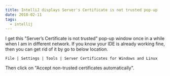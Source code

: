 ```yaml
---
title: IntelliJ displays Server's Certificate is not trusted pop-up
date: 2018-02-11
tags:
  - intellij
---
```


I get this "Server’s Certificate is not trusted" pop-up window once in a
while when I am in different network. If you know your IDE is already
working fine, then you can get rid of it by go to below location.

`File | Settings | Tools | Server Certificates for Windows and Linux`

Then click on "Accept non-trusted certificates automatically".
